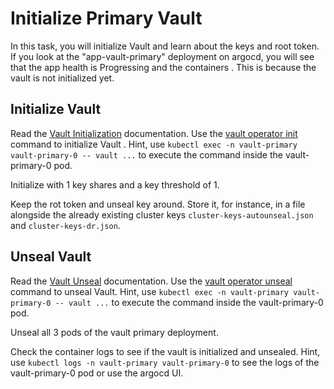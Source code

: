 Initialize Primary Vault
===

In this task, you will initialize Vault and learn about the keys and root token.
If you look at the "app-vault-primary" deployment on argocd, you will see that the app health is Progressing and the containers . This is because the vault is not initialized yet.

## Initialize Vault

Read the [Vault Initialization](https://developer.hashicorp.com/vault/docs/concepts/seal#initialization) documentation.
Use the [vault operator init](https://developer.hashicorp.com/vault/docs/commands/operator/init) command to initialize Vault .
Hint, use ```kubectl exec -n vault-primary vault-primary-0 -- vault ...``` to execute the command inside the vault-primary-0 pod.

Initialize with 1 key shares and a key threshold of 1.

Keep the rot token and unseal key around. Store it, for instance, in a file
alongside the already existing cluster keys `cluster-keys-autounseal.json` and
`cluster-keys-dr.json`.

## Unseal Vault

Read the [Vault Unseal](https://developer.hashicorp.com/vault/docs/concepts/seal#unsealing) documentation.
Use the [vault operator unseal](https://developer.hashicorp.com/vault/docs/commands/operator/unseal) command to unseal Vault.
Hint, use ```kubectl exec -n vault-primary vault-primary-0 -- vault ...``` to execute the command inside the vault-primary-0 pod.

Unseal all 3 pods of the vault primary deployment.

Check the container logs to see if the vault is initialized and unsealed.
Hint, use ```kubectl logs -n vault-primary vault-primary-0``` to see the logs of the vault-primary-0 pod or use the argocd UI.
